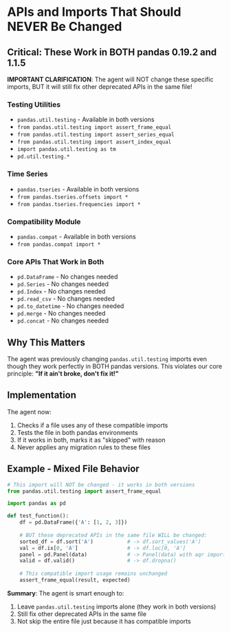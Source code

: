 # APIs and Imports That Should NEVER Be Changed

## Critical: These Work in BOTH pandas 0.19.2 and 1.1.5

**IMPORTANT CLARIFICATION**: The agent will NOT change these specific imports, BUT it will still fix other deprecated APIs in the same file!

### Testing Utilities
- `pandas.util.testing` - Available in both versions
- `from pandas.util.testing import assert_frame_equal`
- `from pandas.util.testing import assert_series_equal`
- `from pandas.util.testing import assert_index_equal`
- `import pandas.util.testing as tm`
- `pd.util.testing.*`

### Time Series
- `pandas.tseries` - Available in both versions
- `from pandas.tseries.offsets import *`
- `from pandas.tseries.frequencies import *`

### Compatibility Module
- `pandas.compat` - Available in both versions
- `from pandas.compat import *`

### Core APIs That Work in Both
- `pd.DataFrame` - No changes needed
- `pd.Series` - No changes needed
- `pd.Index` - No changes needed
- `pd.read_csv` - No changes needed
- `pd.to_datetime` - No changes needed
- `pd.merge` - No changes needed
- `pd.concat` - No changes needed

## Why This Matters

The agent was previously changing `pandas.util.testing` imports even though they work perfectly in BOTH pandas versions. This violates our core principle: **"If it ain't broke, don't fix it!"**

## Implementation

The agent now:
1. Checks if a file uses any of these compatible imports
2. Tests the file in both pandas environments
3. If it works in both, marks it as "skipped" with reason
4. Never applies any migration rules to these files

## Example - Mixed File Behavior

```python
# This import will NOT be changed - it works in both versions
from pandas.util.testing import assert_frame_equal

import pandas as pd

def test_function():
    df = pd.DataFrame({'A': [1, 2, 3]})
    
    # BUT these deprecated APIs in the same file WILL be changed:
    sorted_df = df.sort('A')           # -> df.sort_values('A')
    val = df.ix[0, 'A']                # -> df.loc[0, 'A']
    panel = pd.Panel(data)             # -> Panel(data) with aqr import
    valid = df.valid()                 # -> df.dropna()
    
    # This compatible import usage remains unchanged
    assert_frame_equal(result, expected)
```

**Summary**: The agent is smart enough to:
1. Leave `pandas.util.testing` imports alone (they work in both versions)
2. Still fix other deprecated APIs in the same file
3. Not skip the entire file just because it has compatible imports